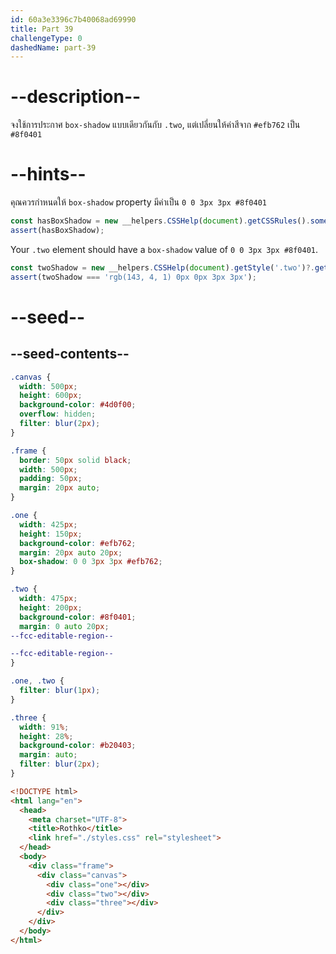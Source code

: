 ```yaml
---
id: 60a3e3396c7b40068ad69990
title: Part 39
challengeType: 0
dashedName: part-39
---
```


# --description--

จงใช้การประกาศ `box-shadow` แบบเดียวกันกับ `.two`, แต่เปลี่ยนให้ค่าสีจาก `#efb762` เป็น `#8f0401`

# --hints--

คุณควรกำหนดให้ `box-shadow` property มีค่าเป็น `0 0 3px 3px #8f0401`

```js
const hasBoxShadow = new __helpers.CSSHelp(document).getCSSRules().some(x => x.style['box-shadow'] === 'rgb(143, 4, 1) 0px 0px 3px 3px');
assert(hasBoxShadow);
```

Your `.two` element should have a `box-shadow` value of `0 0 3px 3px #8f0401`.

```js
const twoShadow = new __helpers.CSSHelp(document).getStyle('.two')?.getPropertyValue('box-shadow');
assert(twoShadow === 'rgb(143, 4, 1) 0px 0px 3px 3px');
```

# --seed--

## --seed-contents--

```css
.canvas {
  width: 500px;
  height: 600px;
  background-color: #4d0f00;
  overflow: hidden;
  filter: blur(2px);
}

.frame {
  border: 50px solid black;
  width: 500px;
  padding: 50px;
  margin: 20px auto;
}

.one {
  width: 425px;
  height: 150px;
  background-color: #efb762;
  margin: 20px auto 20px;
  box-shadow: 0 0 3px 3px #efb762;
}

.two {
  width: 475px;
  height: 200px;
  background-color: #8f0401;
  margin: 0 auto 20px;
--fcc-editable-region--

--fcc-editable-region--
}

.one, .two {
  filter: blur(1px);
}

.three {
  width: 91%;
  height: 28%;
  background-color: #b20403;
  margin: auto;
  filter: blur(2px);
}
```

```html
<!DOCTYPE html>
<html lang="en">
  <head>
    <meta charset="UTF-8">
    <title>Rothko</title>
    <link href="./styles.css" rel="stylesheet">
  </head>
  <body>
    <div class="frame">
      <div class="canvas">
        <div class="one"></div>
        <div class="two"></div>
        <div class="three"></div>
      </div>
    </div>
  </body>
</html>
```
